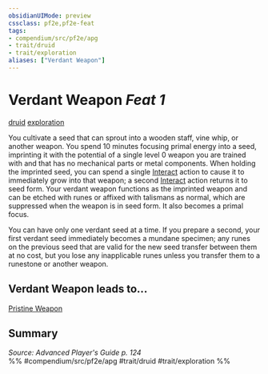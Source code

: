 ```yaml
---
obsidianUIMode: preview
cssclass: pf2e,pf2e-feat
tags:
- compendium/src/pf2e/apg
- trait/druid
- trait/exploration
aliases: ["Verdant Weapon"]
---
```

# Verdant Weapon  *Feat 1*  
[druid](rules/traits/druid.md)  [exploration](rules/traits/exploration.md)  


You cultivate a seed that can sprout into a wooden staff, vine whip, or another weapon. You spend 10 minutes focusing primal energy into a seed, imprinting it with the potential of a single level 0 weapon you are trained with and that has no mechanical parts or metal components. When holding the imprinted seed, you can spend a single [Interact](rules/actions/interact.md) action to cause it to immediately grow into that weapon; a second [Interact](rules/actions/interact.md) action returns it to seed form. Your verdant weapon functions as the imprinted weapon and can be etched with runes or affixed with talismans as normal, which are suppressed when the weapon is in seed form. It also becomes a primal focus.

You can have only one verdant seed at a time. If you prepare a second, your first verdant seed immediately becomes a mundane specimen; any runes on the previous seed that are valid for the new seed transfer between them at no cost, but you lose any inapplicable runes unless you transfer them to a runestone or another weapon.

## Verdant Weapon leads to...

[Pristine Weapon](compendium/feats/pristine-weapon-apg.md)

## Summary

*Source: Advanced Player's Guide p. 124*  
%% #compendium/src/pf2e/apg #trait/druid #trait/exploration %%